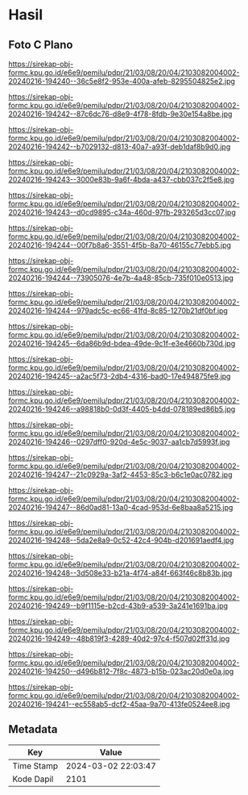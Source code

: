 # Hasil

## Foto C Plano

https://sirekap-obj-formc.kpu.go.id/e6e9/pemilu/pdpr/21/03/08/20/04/2103082004002-20240216-194240--36c5e8f2-953e-400a-afeb-8295504825e2.jpg

https://sirekap-obj-formc.kpu.go.id/e6e9/pemilu/pdpr/21/03/08/20/04/2103082004002-20240216-194242--87c6dc76-d8e9-4f78-8fdb-9e30e154a8be.jpg

https://sirekap-obj-formc.kpu.go.id/e6e9/pemilu/pdpr/21/03/08/20/04/2103082004002-20240216-194242--b7029132-d813-40a7-a93f-deb1daf8b9d0.jpg

https://sirekap-obj-formc.kpu.go.id/e6e9/pemilu/pdpr/21/03/08/20/04/2103082004002-20240216-194243--3000e83b-9a6f-4bda-a437-cbb037c2f5e8.jpg

https://sirekap-obj-formc.kpu.go.id/e6e9/pemilu/pdpr/21/03/08/20/04/2103082004002-20240216-194243--d0cd9895-c34a-460d-97fb-293265d3cc07.jpg

https://sirekap-obj-formc.kpu.go.id/e6e9/pemilu/pdpr/21/03/08/20/04/2103082004002-20240216-194244--00f7b8a6-3551-4f5b-8a70-46155c77ebb5.jpg

https://sirekap-obj-formc.kpu.go.id/e6e9/pemilu/pdpr/21/03/08/20/04/2103082004002-20240216-194244--73905076-4e7b-4a48-85cb-735f010e0513.jpg

https://sirekap-obj-formc.kpu.go.id/e6e9/pemilu/pdpr/21/03/08/20/04/2103082004002-20240216-194244--979adc5c-ec66-41fd-8c85-1270b21df0bf.jpg

https://sirekap-obj-formc.kpu.go.id/e6e9/pemilu/pdpr/21/03/08/20/04/2103082004002-20240216-194245--6da86b9d-bdea-49de-9c1f-e3e4660b730d.jpg

https://sirekap-obj-formc.kpu.go.id/e6e9/pemilu/pdpr/21/03/08/20/04/2103082004002-20240216-194245--a2ac5f73-2db4-4316-bad0-17e494875fe9.jpg

https://sirekap-obj-formc.kpu.go.id/e6e9/pemilu/pdpr/21/03/08/20/04/2103082004002-20240216-194246--a98818b0-0d3f-4405-b4dd-078189ed86b5.jpg

https://sirekap-obj-formc.kpu.go.id/e6e9/pemilu/pdpr/21/03/08/20/04/2103082004002-20240216-194246--0297dff0-920d-4e5c-9037-aa1cb7d5993f.jpg

https://sirekap-obj-formc.kpu.go.id/e6e9/pemilu/pdpr/21/03/08/20/04/2103082004002-20240216-194247--21c0929a-3af2-4453-85c3-b6c1e0ac0782.jpg

https://sirekap-obj-formc.kpu.go.id/e6e9/pemilu/pdpr/21/03/08/20/04/2103082004002-20240216-194247--86d0ad81-13a0-4cad-953d-6e8baa8a5215.jpg

https://sirekap-obj-formc.kpu.go.id/e6e9/pemilu/pdpr/21/03/08/20/04/2103082004002-20240216-194248--5da2e8a9-0c52-42c4-904b-d201691aedf4.jpg

https://sirekap-obj-formc.kpu.go.id/e6e9/pemilu/pdpr/21/03/08/20/04/2103082004002-20240216-194248--3d508e33-b21a-4f74-a84f-663f46c8b83b.jpg

https://sirekap-obj-formc.kpu.go.id/e6e9/pemilu/pdpr/21/03/08/20/04/2103082004002-20240216-194249--b9f1115e-b2cd-43b9-a539-3a241e1691ba.jpg

https://sirekap-obj-formc.kpu.go.id/e6e9/pemilu/pdpr/21/03/08/20/04/2103082004002-20240216-194249--48b819f3-4289-40d2-97c4-f507d02ff31d.jpg

https://sirekap-obj-formc.kpu.go.id/e6e9/pemilu/pdpr/21/03/08/20/04/2103082004002-20240216-194250--d496b812-7f8c-4873-b15b-023ac20d0e0a.jpg

https://sirekap-obj-formc.kpu.go.id/e6e9/pemilu/pdpr/21/03/08/20/04/2103082004002-20240216-194241--ec558ab5-dcf2-45aa-9a70-413fe0524ee8.jpg


## Metadata

| Key        | Value               |
| ---------- | ------------------- |
| Time Stamp | 2024-03-02 22:03:47 |
| Kode Dapil | 2101                |



